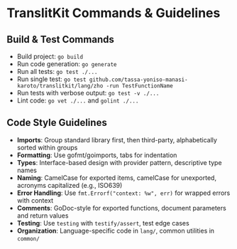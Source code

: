 # TranslitKit Commands & Guidelines

## Build & Test Commands
* Build project: `go build`
* Run code generation: `go generate`
* Run all tests: `go test ./...`
* Run single test: `go test github.com/tassa-yoniso-manasi-karoto/translitkit/lang/zho -run TestFunctionName`
* Run tests with verbose output: `go test -v ./...`
* Lint code: `go vet ./...` and `golint ./...`

## Code Style Guidelines
* **Imports**: Group standard library first, then third-party, alphabetically sorted within groups
* **Formatting**: Use gofmt/goimports, tabs for indentation
* **Types**: Interface-based design with provider pattern, descriptive type names
* **Naming**: CamelCase for exported items, camelCase for unexported, acronyms capitalized (e.g., ISO639)
* **Error Handling**: Use `fmt.Errorf("context: %w", err)` for wrapped errors with context
* **Comments**: GoDoc-style for exported functions, document parameters and return values
* **Testing**: Use `testing` with `testify/assert`, test edge cases
* **Organization**: Language-specific code in `lang/`, common utilities in `common/`